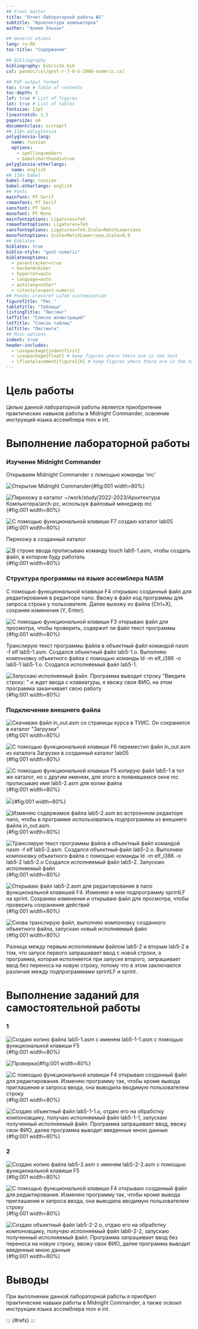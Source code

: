 ```yaml
---
## Front matter
title: "Отчет Лабораторной работы №5"
subtitle: "Архитектура компьютеров"
author: "Алиев Эльхан"

## Generic otions
lang: ru-RU
toc-title: "Содержание"

## Bibliography
bibliography: bib/cite.bib
csl: pandoc/csl/gost-r-7-0-5-2008-numeric.csl

## Pdf output format
toc: true # Table of contents
toc-depth: 2
lof: true # List of figures
lot: true # List of tables
fontsize: 12pt
linestretch: 1.5
papersize: a4
documentclass: scrreprt
## I18n polyglossia
polyglossia-lang:
  name: russian
  options:
	- spelling=modern
	- babelshorthands=true
polyglossia-otherlangs:
  name: english
## I18n babel
babel-lang: russian
babel-otherlangs: english
## Fonts
mainfont: PT Serif
romanfont: PT Serif
sansfont: PT Sans
monofont: PT Mono
mainfontoptions: Ligatures=TeX
romanfontoptions: Ligatures=TeX
sansfontoptions: Ligatures=TeX,Scale=MatchLowercase
monofontoptions: Scale=MatchLowercase,Scale=0.9
## Biblatex
biblatex: true
biblio-style: "gost-numeric"
biblatexoptions:
  - parentracker=true
  - backend=biber
  - hyperref=auto
  - language=auto
  - autolang=other*
  - citestyle=gost-numeric
## Pandoc-crossref LaTeX customization
figureTitle: "Рис."
tableTitle: "Таблица"
listingTitle: "Листинг"
lofTitle: "Список иллюстраций"
lotTitle: "Список таблиц"
lolTitle: "Листинги"
## Misc options
indent: true
header-includes:
  - \usepackage{indentfirst}
  - \usepackage{float} # keep figures where there are in the text
  - \floatplacement{figure}{H} # keep figures where there are in the text
---
```


# Цель работы

Целью данной лабораторной работы является приобретение практических навыков работы в Midnight Commander, освоение инструкций языка ассемблера mov и int.

# Выполнение лабораторной работы

### Изучение Midnight Commander

Открываем Midnight Commander с помощью команды ‘mc’

![Открытие Midnight Commander](image/1.png){#fig:001 width=80%}

![Перехожу в каталог ~/work/study/2022-2023/Архитектура Компьютера/arch-pc, используя файловый менеджер mc](image/2.png){#fig:001 width=80%}

![С помощью функциональной клавиши F7 создаю каталог lab05](image/3.png){#fig:001 width=80%}

Перехожу в созданный каталог 

![В строке ввода прописываю команду touch lab5-1.asm, чтобы создать файл, в котором буду работать](image/4.png){#fig:001 width=80%}

### Структура программы на языке ассемблера NASM

С помощью функциональной клавиши F4 открываю созданный файл для редактирования в редакторе nano.
Ввожу в файл код программы для запроса строки у пользователя. Далее выхожу из файла (Ctrl+X), сохраняя изменения (Y, Enter).

![С помощью функциональной клавиши F3 открываю файл для просмотра, чтобы проверить, содержит ли файл текст программы](image/5.png){#fig:001 width=80%}

Транслирую текст программы файла в объектный файл командой nasm -f elf lab5-1.asm. Создался объектный файл lab5-1.o. Выполняю компоновку объектного файла с помощью команды ld -m elf_i386 -o lab5-1 lab5-1.o. Создался исполняемый файл lab5-1.

![Запускаю исполняемый файл. Программа выводит строку "Введите строку: " и ждет ввода с клавиатуры, я ввожу свои ФИО, на этом программа заканчивает свою работу](image/6.png){#fig:001 width=80%}

### Подключение внешнего файла

![Скачиваю файл in_out.asm со страницы курса в ТУИС. Он сохранился в каталог "Загрузки"](image/7.png){#fig:001 width=80%}

![С помощью функциональной клавиши F6 переместил файл in_out.asm из каталога Загрузки в созданный каталог lab05](image/8.png){#fig:001 width=80%}

![С помощью функциональной клавиши F5 копирую файл lab5-1 в тот же каталог, но с другим именем, для этого в появившемся окне mc прописываю имя lab5-2.asm для копии файла](image/9.png){#fig:001 width=80%}

![](image/10.png){#fig:001 width=80%}

![Изменяю содержимое файла lab5-2.asm во встроенном редакторе nano, чтобы в программе использовались подпрограммы из внешнего файла in_out.asm.](image/11.png){#fig:001 width=80%}

![Транслирую текст программы файла в объектный файл командой nasm -f elf lab5-2.asm. Создался объектный файл lab5-2.o. Выполняю компоновку объектного файла с помощью команды ld -m elf_i386 -o lab5-2 lab5-2.o Создался исполняемый файл lab5-2. Запускаю исполняемый файл](image/12.png){#fig:001 width=80%}

![Открываю файл lab5-2.asm для редактирования в nano функциональной клавишей F4. Изменяю в нем подпрограмму sprintLF на sprint. Сохраняю изменения и открываю файл для просмотра, чтобы проверить сохранение действий ](image/13.png){#fig:001 width=80%}

![Снова транслирую файл, выполняю компоновку созданного объектного файла, запускаю новый исполняемый файл](image/14.png){#fig:001 width=80%}

Разница между первым исполняемым файлом lab5-2 и вторым lab5-2 в том, что запуск первого запрашивает ввод с новой строки, а программа, которая исполняется при запуске второго, запрашивает ввод без переноса на новую строку, потому что в этом заключается различие между подпрограммами sprintLF и sprint.

# Выполнение заданий для самостоятельной работы

### 1
![Создаю копию файла lab5-1.asm с именем lab5-1-1.asm с помощью функциональной клавиши F5](image/15.png){#fig:001 width=80%}

![Проверка](image/16.png){#fig:001 width=80%}

![С помощью функциональной клавиши F4 открываю созданный файл для редактирования. Изменяю программу так, чтобы кроме вывода приглашения и запроса ввода, она выводила вводимую пользователем строку ](image/17.png){#fig:001 width=80%}

![Создаю объектный файл lab5-1-1.o, отдаю его на обработку компоновщику, получаю исполняемый файл lab5-1-1, запускаю полученный исполняемый файл. Программа запрашивает ввод, ввожу свои ФИО, далее программа выводит введенные мною данные](image/18.png){#fig:001 width=80%}

### 2

![Создаю копию файла lab5-2.asm с именем lab5-2-2.asm с помощью функциональной клавиши F5](image/19.png){#fig:001 width=80%}

![С помощью функциональной клавиши F4 открываю созданный файл для редактирования. Изменяю программу так, чтобы кроме вывода приглашения и запроса ввода, она выводила вводимую пользователем строку](image/20.png){#fig:001 width=80%}

![Создаю объектный файл lab5-2-2.o, отдаю его на обработку компоновщику, получаю исполняемый файл lab6-2-2, запускаю полученный исполняемый файл. Программа запрашивает ввод без переноса на новую строку, ввожу свои ФИО, далее программа выводит введенные мною данные](image/21.png){#fig:001 width=80%}

# Выводы

При выполнении данной лабораторной работы я приобрел практические навыки работы в Midnight Commander, а также освоил инструкции языка ассемблера mov и int.

::: {#refs}
:::
